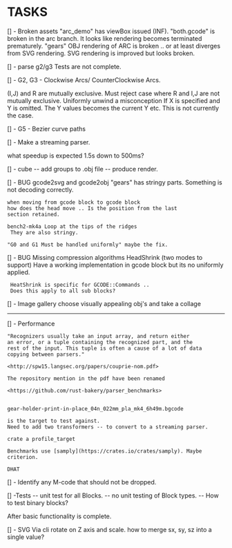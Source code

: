 # TASKS

[] - Broken assets
  "arc_demo"
    has viewBox issued (INF).
  "both.gcode"
    is broken in the arc branch.
    It looks like rendering becomes terminated prematurely.
  "gears"
    OBJ rendering of ARC is broken .. or at least diverges from SVG rendering.
    SVG rendering is improved but looks broken.

[] - parse g2/g3 Tests are not complete.

[] - G2, G3 - Clockwise Arcs/ CounterClockwise Arcs.

  (I,J) and R are mutually exclusive.
  Must reject case where R and I,J are not mutually exclusive.
  Uniformly unwind a misconception
  If X is specified and Y is omitted.
  The Y values becomes the current Y etc.
  This is not currently the case.

[] - G5 - Bezier curve paths

[] - Make a streaming parser.

  what speedup is expected 1.5s down to 500ms?

[] - cube -- add groups to .obj file
    -- produce render.

[] - BUG gcode2svg and gcode2obj "gears" has stringy parts.
    Something is not decoding correctly.

    when moving from gcode block to gcode block
    how does the head move .. Is the position from the last
    section retained.

    bench2-mk4a Loop at the tips of the ridges
     They are also stringy.

    "G0 and G1 Must be handled uniformly" maybe the fix.

[] - BUG Missing compression algorithms
     HeadShrink (two modes to support)
     Have a working implementation in gcode block but its no uniformly applied.

     HeatShrink is specific for GCODE::Commands ..
     Does this apply to all sub blocks?

[] - Image gallery choose visually appealing obj's and take a collage

----

[] - Performance

    "Recognizers usually take an input array, and return either
    an error, or a tuple containing the recognized part, and the
    rest of the input. This tuple is often a cause of a lot of data
    copying between parsers."

    <http://spw15.langsec.org/papers/couprie-nom.pdf>

    The repository mention in the pdf have been renamed

    <https://github.com/rust-bakery/parser_benchmarks>


    gear-holder-print-in-place_04n_022mm_pla_mk4_6h49m.bgcode

    is the target to test against.
    Need to add two transformers -- to convert to a streaming parser.

    crate a profile_target

    Benchmarks use [samply](https://crates.io/crates/samply). Maybe criterion.

    DHAT

[] - Identify any M-code that should not be dropped.

[] -Tests
     -- unit test for all Blocks.
     -- no unit testing of Block types.
     -- How to test binary blocks?

After basic functionality is complete.

[] - SVG Via cli rotate on Z axis and scale.
     how to merge sx, sy, sz into a single value?
